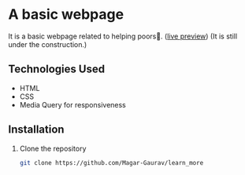 # A basic webpage 
It is a basic webpage related to helping poors🥺. ([live preview](https://magar-gaurav.github.io/learn_more/))
(It is still under the construction.)

## Technologies Used
- HTML
- CSS
- Media Query for responsiveness

## Installation
1. Clone the repository
   ```sh
   git clone https://github.com/Magar-Gaurav/learn_more
